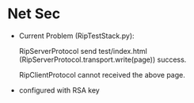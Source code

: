 # Net Sec 
+ Current Problem (RipTestStack.py):

    RipServerProtocol send test/index.html (RipServerProtocol.transport.write(page)) success.

    RipClientProtocol cannot received the above page.

+ configured with RSA key
